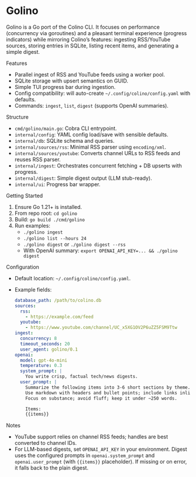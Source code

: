Golino
======

Golino is a Go port of the Colino CLI. It focuses on performance (concurrency via goroutines) and a pleasant terminal experience (progress indicators) while mirroring Colino’s features: ingesting RSS/YouTube sources, storing entries in SQLite, listing recent items, and generating a simple digest.

Features
- Parallel ingest of RSS and YouTube feeds using a worker pool.
- SQLite storage with upsert semantics on GUID.
- Simple TUI progress bar during ingestion.
- Config compatibility: will auto-create `~/.config/colino/config.yaml` with defaults.
- Commands: `ingest`, `list`, `digest` (supports OpenAI summaries).

Structure
- `cmd/golino/main.go`: Cobra CLI entrypoint.
- `internal/config`: YAML config load/save with sensible defaults.
- `internal/db`: SQLite schema and queries.
- `internal/sources/rss`: Minimal RSS parser using `encoding/xml`.
- `internal/sources/youtube`: Converts channel URLs to RSS feeds and reuses RSS parser.
- `internal/ingest`: Orchestrates concurrent fetching + DB upserts with progress.
- `internal/digest`: Simple digest output (LLM stub-ready).
- `internal/ui`: Progress bar wrapper.

Getting Started
1) Ensure Go 1.21+ is installed.
2) From repo root: `cd golino`
3) Build: `go build ./cmd/golino`
4) Run examples:
   - `./golino ingest`
   - `./golino list --hours 24`
   - `./golino digest` or `./golino digest --rss`
   - With OpenAI summary: `export OPENAI_API_KEY=... && ./golino digest`

Configuration
- Default location: `~/.config/colino/config.yaml`.
- Example fields:

  ```yaml
  database_path: /path/to/colino.db
  sources:
    rss:
      - https://example.com/feed
    youtube:
      - https://www.youtube.com/channel/UC_x5XG1OV2P6uZZ5FSM9Ttw
  ingest:
    concurrency: 8
    timeout_seconds: 20
    user_agent: golino/0.1
  openai:
    model: gpt-4o-mini
    temperature: 0.3
    system_prompt: |
      You write crisp, factual tech/news digests.
    user_prompt: |
      Summarize the following items into 3-6 short sections by theme.
      Use markdown with headers and bullet points; include links inline.
      Focus on substance; avoid fluff; keep it under ~250 words.

      Items:
      {{items}}
  ```

Notes
- YouTube support relies on channel RSS feeds; handles are best converted to channel IDs.
- For LLM-based digests, set `OPENAI_API_KEY` in your environment. Digest uses the configured prompts in `openai.system_prompt` and `openai.user_prompt` (with `{{items}}` placeholder). If missing or on error, it falls back to the plain digest.
